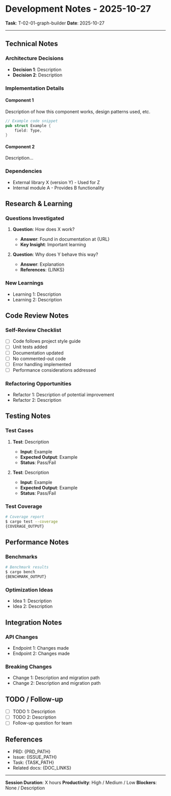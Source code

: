 # Development Notes - 2025-10-27

**Task**: T-02-01-graph-builder
**Date**: 2025-10-27

---

## Technical Notes

### Architecture Decisions

- **Decision 1**: Description
- **Decision 2**: Description

### Implementation Details

#### Component 1

Description of how this component works, design patterns used, etc.

```rust
// Example code snippet
pub struct Example {
    field: Type,
}
```

#### Component 2

Description...

### Dependencies

- External library X (version Y) - Used for Z
- Internal module A - Provides B functionality

## Research & Learning

### Questions Investigated

1. **Question**: How does X work?
   - **Answer**: Found in documentation at {URL}
   - **Key Insight**: Important learning

2. **Question**: Why does Y behave this way?
   - **Answer**: Explanation
   - **References**: {LINKS}

### New Learnings

- Learning 1: Description
- Learning 2: Description

## Code Review Notes

### Self-Review Checklist

- [ ] Code follows project style guide
- [ ] Unit tests added
- [ ] Documentation updated
- [ ] No commented-out code
- [ ] Error handling implemented
- [ ] Performance considerations addressed

### Refactoring Opportunities

- Refactor 1: Description of potential improvement
- Refactor 2: Description

## Testing Notes

### Test Cases

1. **Test**: Description
   - **Input**: Example
   - **Expected Output**: Example
   - **Status**: Pass/Fail

2. **Test**: Description
   - **Input**: Example
   - **Expected Output**: Example
   - **Status**: Pass/Fail

### Test Coverage

```bash
# Coverage report
$ cargo test --coverage
{COVERAGE_OUTPUT}
```

## Performance Notes

### Benchmarks

```bash
# Benchmark results
$ cargo bench
{BENCHMARK_OUTPUT}
```

### Optimization Ideas

- Idea 1: Description
- Idea 2: Description

## Integration Notes

### API Changes

- Endpoint 1: Changes made
- Endpoint 2: Changes made

### Breaking Changes

- Change 1: Description and migration path
- Change 2: Description and migration path

## TODO / Follow-up

- [ ] TODO 1: Description
- [ ] TODO 2: Description
- [ ] Follow-up question for team

## References

- PRD: {PRD_PATH}
- Issue: {ISSUE_PATH}
- Task: {TASK_PATH}
- Related docs: {DOC_LINKS}

---

**Session Duration**: X hours
**Productivity**: High / Medium / Low
**Blockers**: None / Description
